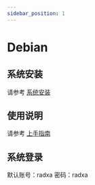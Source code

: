 ```yaml
---
sidebar_position: 1
---
```


# Debian

## 系统安装

请参考 [系统安装](../getting-started/install-os/)

## 使用说明

请参考 [上手指南](../getting-started/)

## 系统登录

默认账号：radxa 密码：radxa
